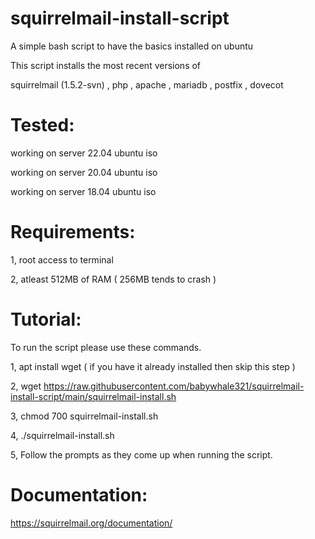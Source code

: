 # squirrelmail-install-script
A simple bash script to have the basics installed on ubuntu

This script installs the most recent versions of

squirrelmail (1.5.2-svn) , php , apache , mariadb , postfix , dovecot

 # Tested:
 
 working on server 22.04 ubuntu iso
 
 working on server 20.04 ubuntu iso
 
 working on server 18.04 ubuntu iso

# Requirements:

1, root access to terminal

2, atleast 512MB of RAM ( 256MB tends to crash )


# Tutorial:

To run the script please use these commands.

1, apt install wget ( if you have it already installed then skip this step )

2, wget https://raw.githubusercontent.com/babywhale321/squirrelmail-install-script/main/squirrelmail-install.sh

3, chmod 700 squirrelmail-install.sh

4, ./squirrelmail-install.sh

5, Follow the prompts as they come up when running the script.
 
# Documentation:

https://squirrelmail.org/documentation/
